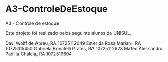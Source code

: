 # A3-ControleDeEstoque
A3 - Controle de estoque 


Este projeto foi realizado pelos seguinte alunos da UNISUL,

Davi Wolff de Abreu, RA 10725112049
Ester da Rosa Mariani, RA 10725115450
Gabriela Bonatelli Prates, RA 10725112623
Mateo Alessandro Padilla Chalela, RA 1072519604
